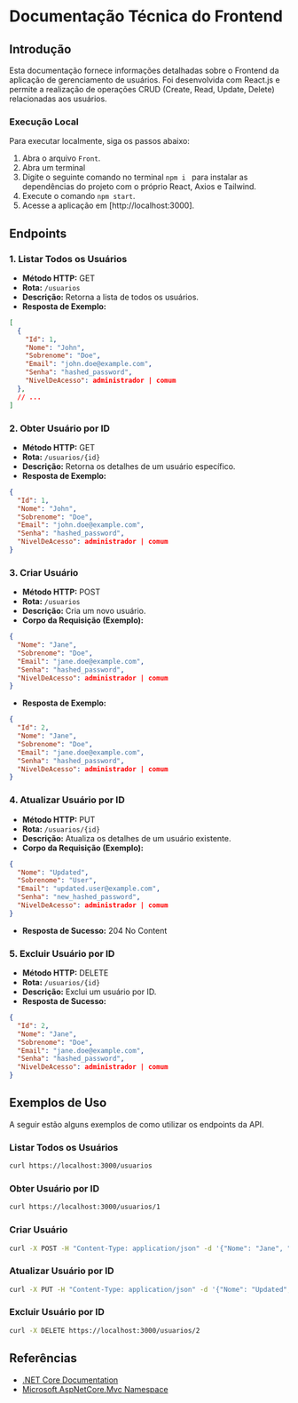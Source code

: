 # Documentação Técnica do Frontend

## Introdução

Esta documentação fornece informações detalhadas sobre o Frontend da aplicação de gerenciamento de usuários. Foi desenvolvida com React.js e permite a realização de operações CRUD (Create, Read, Update, Delete) relacionadas aos usuários.

### Execução Local

Para executar localmente, siga os passos abaixo:


1. Abra o arquivo `Front`.
2. Abra um terminal
3. Digite o seguinte comando no terminal `npm i ` para instalar as dependências do projeto com o próprio React, Axios e Tailwind.
4. Execute o comando `npm start`.
5. Acesse a aplicação em [http://localhost:3000].

## Endpoints

### 1. Listar Todos os Usuários

- **Método HTTP:** GET
- **Rota:** `/usuarios`
- **Descrição:** Retorna a lista de todos os usuários.
- **Resposta de Exemplo:**
```json
[
  {
    "Id": 1,
    "Nome": "John",
    "Sobrenome": "Doe",
    "Email": "john.doe@example.com",
    "Senha": "hashed_password",
    "NivelDeAcesso": administrador | comum
  },
  // ...
]
```

### 2. Obter Usuário por ID

- **Método HTTP:** GET
- **Rota:** `/usuarios/{id}`
- **Descrição:** Retorna os detalhes de um usuário específico.
- **Resposta de Exemplo:**
```json
{
  "Id": 1,
  "Nome": "John",
  "Sobrenome": "Doe",
  "Email": "john.doe@example.com",
  "Senha": "hashed_password",
  "NivelDeAcesso": administrador | comum
}
```

### 3. Criar Usuário

- **Método HTTP:** POST
- **Rota:** `/usuarios`
- **Descrição:** Cria um novo usuário.
- **Corpo da Requisição (Exemplo):**
```json
{
  "Nome": "Jane",
  "Sobrenome": "Doe",
  "Email": "jane.doe@example.com",
  "Senha": "hashed_password",
  "NivelDeAcesso": administrador | comum
}
```
- **Resposta de Exemplo:**
```json
{
  "Id": 2,
  "Nome": "Jane",
  "Sobrenome": "Doe",
  "Email": "jane.doe@example.com",
  "Senha": "hashed_password",
  "NivelDeAcesso": administrador | comum
}
```

### 4. Atualizar Usuário por ID

- **Método HTTP:** PUT
- **Rota:** `/usuarios/{id}`
- **Descrição:** Atualiza os detalhes de um usuário existente.
- **Corpo da Requisição (Exemplo):**
```json
{
  "Nome": "Updated",
  "Sobrenome": "User",
  "Email": "updated.user@example.com",
  "Senha": "new_hashed_password",
  "NivelDeAcesso": administrador | comum
}
```
- **Resposta de Sucesso:** 204 No Content

### 5. Excluir Usuário por ID

- **Método HTTP:** DELETE
- **Rota:** `/usuarios/{id}`
- **Descrição:** Exclui um usuário por ID.
- **Resposta de Sucesso:**
```json
{
  "Id": 2,
  "Nome": "Jane",
  "Sobrenome": "Doe",
  "Email": "jane.doe@example.com",
  "Senha": "hashed_password",
  "NivelDeAcesso": administrador | comum
}
```

## Exemplos de Uso

A seguir estão alguns exemplos de como utilizar os endpoints da API.

### Listar Todos os Usuários

```bash
curl https://localhost:3000/usuarios
```

### Obter Usuário por ID

```bash
curl https://localhost:3000/usuarios/1
```

### Criar Usuário

```bash
curl -X POST -H "Content-Type: application/json" -d '{"Nome": "Jane", "Sobrenome": "Doe", "Email": "jane.doe@example.com", "Senha": "hashed_password", "NivelDeAcesso": administrador | comum}' https://localhost:3000/usuarios
```

### Atualizar Usuário por ID

```bash
curl -X PUT -H "Content-Type: application/json" -d '{"Nome": "Updated", "Sobrenome": "User", "Email": "updated.user@example.com", "Senha": "new_hashed_password", "NivelDeAcesso": administrador | comum}' https://localhost:3000/usuarios/2
```

### Excluir Usuário por ID

```bash
curl -X DELETE https://localhost:3000/usuarios/2
```

## Referências

- [.NET Core Documentation](https://docs.microsoft.com/en-us/dotnet/)
- [Microsoft.AspNetCore.Mvc Namespace](https://docs.microsoft.com/en-us/dotnet/api/microsoft.aspnetcore.mvc)

